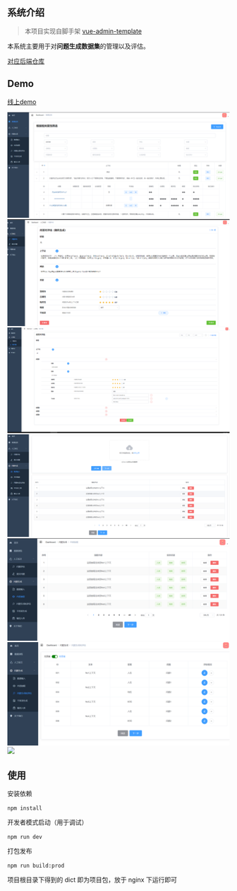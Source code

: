## 系统介绍
> 本项目实现自脚手架 [vue-admin-template](https://github.com/PanJiaChen/vue-admin-template)

本系统主要用于对**问题生成数据集**的管理以及评估。

[对应后端仓库](https://github.com/Congregalis/QGSystem)

## Demo

[线上demo](http://zscl.xjtudlc.com:8089/)

![](demo_img/DataPresentation.png)
![](demo_img/EvaluateQuestion.png)
![](demo_img/SubmmitQuestion.png)
![](demo_img/DataInput.png)
![](demo_img/ContextExtration.png)
![](demo_img/QuestionGeneration.png)
![](demo_img/DistractorGeneration)
## 使用

安装依赖

`npm install`

开发者模式启动（用于调试）

`npm run dev`

打包发布

`npm run build:prod`

项目根目录下得到的 dict 即为项目包，放于 nginx 下运行即可

